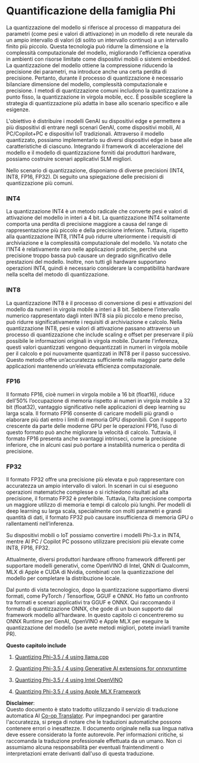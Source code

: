 <!--
CO_OP_TRANSLATOR_METADATA:
{
  "original_hash": "d658062de70b131ef4c0bff69b5fc70e",
  "translation_date": "2025-05-09T13:24:46+00:00",
  "source_file": "md/01.Introduction/04/QuantifyingPhi.md",
  "language_code": "it"
}
-->
# **Quantificazione della famiglia Phi**

La quantizzazione del modello si riferisce al processo di mappatura dei parametri (come pesi e valori di attivazione) in un modello di rete neurale da un ampio intervallo di valori (di solito un intervallo continuo) a un intervallo finito più piccolo. Questa tecnologia può ridurre la dimensione e la complessità computazionale del modello, migliorando l'efficienza operativa in ambienti con risorse limitate come dispositivi mobili o sistemi embedded. La quantizzazione del modello ottiene la compressione riducendo la precisione dei parametri, ma introduce anche una certa perdita di precisione. Pertanto, durante il processo di quantizzazione è necessario bilanciare dimensione del modello, complessità computazionale e precisione. I metodi di quantizzazione comuni includono la quantizzazione a punto fisso, la quantizzazione in virgola mobile, ecc. È possibile scegliere la strategia di quantizzazione più adatta in base allo scenario specifico e alle esigenze.

L'obiettivo è distribuire i modelli GenAI su dispositivi edge e permettere a più dispositivi di entrare negli scenari GenAI, come dispositivi mobili, AI PC/Copilot+PC e dispositivi IoT tradizionali. Attraverso il modello quantizzato, possiamo implementarlo su diversi dispositivi edge in base alle caratteristiche di ciascuno. Integrando il framework di accelerazione del modello e il modello di quantizzazione forniti dai produttori hardware, possiamo costruire scenari applicativi SLM migliori.

Nello scenario di quantizzazione, disponiamo di diverse precisioni (INT4, INT8, FP16, FP32). Di seguito una spiegazione delle precisioni di quantizzazione più comuni.

### **INT4**

La quantizzazione INT4 è un metodo radicale che converte pesi e valori di attivazione del modello in interi a 4 bit. La quantizzazione INT4 solitamente comporta una perdita di precisione maggiore a causa del range di rappresentazione più piccolo e della precisione inferiore. Tuttavia, rispetto alla quantizzazione INT8, l’INT4 può ridurre ulteriormente i requisiti di archiviazione e la complessità computazionale del modello. Va notato che l’INT4 è relativamente raro nelle applicazioni pratiche, perché una precisione troppo bassa può causare un degrado significativo delle prestazioni del modello. Inoltre, non tutti gli hardware supportano operazioni INT4, quindi è necessario considerare la compatibilità hardware nella scelta del metodo di quantizzazione.

### **INT8**

La quantizzazione INT8 è il processo di conversione di pesi e attivazioni del modello da numeri in virgola mobile a interi a 8 bit. Sebbene l’intervallo numerico rappresentato dagli interi INT8 sia più piccolo e meno preciso, può ridurre significativamente i requisiti di archiviazione e calcolo. Nella quantizzazione INT8, pesi e valori di attivazione passano attraverso un processo di quantizzazione che include scaling e offset per preservare il più possibile le informazioni originali in virgola mobile. Durante l'inferenza, questi valori quantizzati vengono dequantizzati in numeri in virgola mobile per il calcolo e poi nuovamente quantizzati in INT8 per il passo successivo. Questo metodo offre un’accuratezza sufficiente nella maggior parte delle applicazioni mantenendo un’elevata efficienza computazionale.

### **FP16**

Il formato FP16, cioè numeri in virgola mobile a 16 bit (float16), riduce dell’50% l’occupazione di memoria rispetto ai numeri in virgola mobile a 32 bit (float32), vantaggio significativo nelle applicazioni di deep learning su larga scala. Il formato FP16 consente di caricare modelli più grandi o elaborare più dati entro i limiti di memoria GPU disponibili. Con il supporto crescente da parte delle moderne GPU per le operazioni FP16, l’uso di questo formato può anche migliorare la velocità di calcolo. Tuttavia, il formato FP16 presenta anche svantaggi intrinseci, come la precisione inferiore, che in alcuni casi può portare a instabilità numerica o perdita di precisione.

### **FP32**

Il formato FP32 offre una precisione più elevata e può rappresentare con accuratezza un ampio intervallo di valori. In scenari in cui si eseguono operazioni matematiche complesse o si richiedono risultati ad alta precisione, il formato FP32 è preferibile. Tuttavia, l’alta precisione comporta un maggiore utilizzo di memoria e tempi di calcolo più lunghi. Per modelli di deep learning su larga scala, specialmente con molti parametri e grandi quantità di dati, il formato FP32 può causare insufficienza di memoria GPU o rallentamenti nell’inferenza.

Su dispositivi mobili o IoT possiamo convertire i modelli Phi-3.x in INT4, mentre AI PC / Copilot PC possono utilizzare precisioni più elevate come INT8, FP16, FP32.

Attualmente, diversi produttori hardware offrono framework differenti per supportare modelli generativi, come OpenVINO di Intel, QNN di Qualcomm, MLX di Apple e CUDA di Nvidia, combinati con la quantizzazione del modello per completare la distribuzione locale.

Dal punto di vista tecnologico, dopo la quantizzazione supportiamo diversi formati, come PyTorch / Tensorflow, GGUF e ONNX. Ho fatto un confronto tra formati e scenari applicativi tra GGUF e ONNX. Qui raccomando il formato di quantizzazione ONNX, che gode di un buon supporto dal framework modello all’hardware. In questo capitolo ci concentreremo su ONNX Runtime per GenAI, OpenVINO e Apple MLX per eseguire la quantizzazione del modello (se avete metodi migliori, potete inviarli tramite PR).

**Questo capitolo include**

1. [Quantizing Phi-3.5 / 4 using llama.cpp](./UsingLlamacppQuantifyingPhi.md)

2. [Quantizing Phi-3.5 / 4 using Generative AI extensions for onnxruntime](./UsingORTGenAIQuantifyingPhi.md)

3. [Quantizing Phi-3.5 / 4 using Intel OpenVINO](./UsingIntelOpenVINOQuantifyingPhi.md)

4. [Quantizing Phi-3.5 / 4 using Apple MLX Framework](./UsingAppleMLXQuantifyingPhi.md)

**Disclaimer**:  
Questo documento è stato tradotto utilizzando il servizio di traduzione automatica AI [Co-op Translator](https://github.com/Azure/co-op-translator). Pur impegnandoci per garantire l'accuratezza, si prega di notare che le traduzioni automatiche possono contenere errori o inesattezze. Il documento originale nella sua lingua nativa deve essere considerato la fonte autorevole. Per informazioni critiche, si raccomanda la traduzione professionale effettuata da un umano. Non ci assumiamo alcuna responsabilità per eventuali fraintendimenti o interpretazioni errate derivanti dall'uso di questa traduzione.